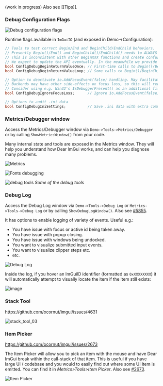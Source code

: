 (work in progress) Also see [[Tips]].

### Debug Configuration Flags

![Debug configuration flags](https://github.com/ocornut/imgui/assets/8225057/031b9f5a-372d-46da-b5cf-17549e95f994)

Runtime flags available in `ImGuiIO` (and exposed in Demo->Configuration):
```cpp
// Tools to test correct Begin/End and BeginChild/EndChild behaviors.
// Presently Begin()/End() and BeginChild()/EndChild() needs to ALWAYS be called in tandem, regardless of return value of BeginXXX()
// This is inconsistent with other BeginXXX functions and create confusion for many users.
// We expect to update the API eventually. In the meanwhile we provide tools to facilitate checking user-code behavior.
bool ConfigDebugBeginReturnValueOnce; // First-time calls to Begin()/BeginChild() will return false. NEEDS TO BE SET AT APPLICATION BOOT TIME if you don't want to miss windows.
bool ConfigDebugBeginReturnValueLoop; // Some calls to Begin()/BeginChild() will return false. Will cycle through window depths then repeat. Suggested use: add "io.ConfigDebugBeginReturnValue = io.KeyShift" in your main loop then occasionally press SHIFT. Windows should be flickering while running.

// Option to deactivate io.AddFocusEvent(false) handling. May facilitate interactions with a debugger when focus loss leads to clearing inputs data.
// Backends may have other side-effects on focus loss, so this will reduce side-effects but not necessary remove all of them.
// Consider using e.g. Win32's IsDebuggerPresent() as an additional filter (or see ImOsIsDebuggerPresent() in imgui_test_engine/imgui_te_utils.cpp for a Unix compatible version).
bool ConfigDebugIgnoreFocusLoss;      // Ignore io.AddFocusEvent(false), consequently not calling io.ClearInputKeys() in input processing.

// Options to audit .ini data
bool ConfigDebugIniSettings;          // Save .ini data with extra comments (particularly helpful for Docking, but makes saving slower)
```

### Metrics/Debugger window

Access the Metrics/Debugger window via `Demo->Tools->Metrics/Debugger` or by calling `ShowMetricsWindow()` from your code.

Many internal state and tools are exposed in the Metrics window. They will help you understand how Dear ImGui works, and can help you diagnose many problems.

![Metrics](https://user-images.githubusercontent.com/8225057/191290900-87c7f347-d459-4192-8894-689c11b44e65.png)

![Fonts debugging](https://user-images.githubusercontent.com/8225057/135429892-0e41ef8d-33c5-4991-bcf6-f997a0bcfd6b.png)

![debug tools](https://user-images.githubusercontent.com/8225057/174845561-ee9ba6ad-9f48-478c-944d-85334aae0af7.png)
_Some of the debug tools_

### Debug Log

Access the Debug Log window via `Demo->Tools->Debug Log` or `Metrics->Tools->Debug Log` or by calling `ShowDebugLogWindow()`. Also see [#5855](https://github.com/ocornut/imgui/issues/5855).

It has options to enable logging of variety of events.
Useful e.g.:
- You have issue with focus or active id being taken away.
- You have issue with popup closing.
- You have issue with windows being undocked.
- You want to visualize submitted input events.
- You want to visualize clipper steps etc.
- etc.

![Debug Log](https://user-images.githubusercontent.com/8225057/191291345-9bf5fae2-ff0f-462a-af4c-d85aaaf36318.png)

Inside the log, if you hover an ImGuiID identifier (formatted as `0xXXXXXXXX`) it will automatically attempt to visually locate the item if the item still exists:

![image](https://user-images.githubusercontent.com/8225057/200007998-4d3066c5-50d5-4168-aeaa-2c9d514dc122.png)

### Stack Tool

https://github.com/ocornut/imgui/issues/4631

![stack_tool_03](https://user-images.githubusercontent.com/8225057/136235657-a0ea5665-dcd1-423f-9be6-dc3f8ced8f12.png)

### Item Picker

https://github.com/ocornut/imgui/issues/2673

The Item Picker will allow you to pick an item with the mouse and have Dear ImGui break within the call-stack of that item. This is useful if you have large UI / codebase and you would to easily find out where some UI item is emitted. 
You can find it in _Metrics>Tools>Item Picker_. Also see [#2673](https://github.com/ocornut/imgui/issues/2673).

![Item Picker](https://user-images.githubusercontent.com/8225057/61412736-7d2e5b80-a89e-11e9-9bb3-54c097025abe.png)
